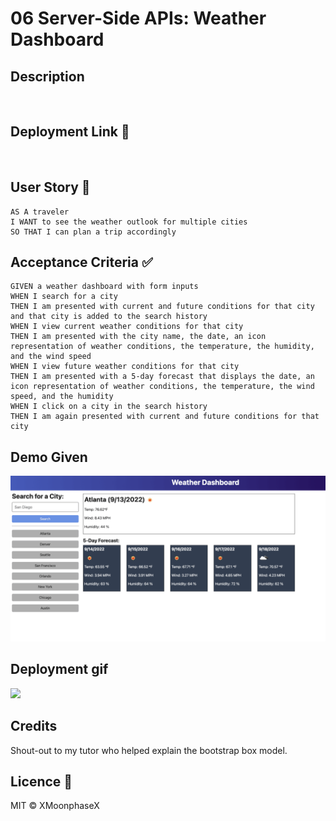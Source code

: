 # 06 Server-Side APIs: Weather Dashboard

## Description
<br>

## Deployment Link 🔗
<br>

## User Story 📘

```
AS A traveler
I WANT to see the weather outlook for multiple cities
SO THAT I can plan a trip accordingly
```

## Acceptance Criteria ✅

```
GIVEN a weather dashboard with form inputs
WHEN I search for a city
THEN I am presented with current and future conditions for that city and that city is added to the search history
WHEN I view current weather conditions for that city
THEN I am presented with the city name, the date, an icon representation of weather conditions, the temperature, the humidity, and the wind speed
WHEN I view future weather conditions for that city
THEN I am presented with a 5-day forecast that displays the date, an icon representation of weather conditions, the temperature, the wind speed, and the humidity
WHEN I click on a city in the search history
THEN I am again presented with current and future conditions for that city
```

## Demo Given
<img src='./assets/images/06-server-side-apis-homework-demo.png'><br>

## Deployment gif
<img src='./assets/images/deployment.gif'><br>

## Credits
Shout-out to my tutor who helped explain the bootstrap box model.
<br>

## Licence 🔑
MIT © XMoonphaseX